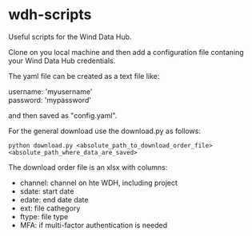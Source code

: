 # wdh-scripts
Useful scripts for the Wind Data Hub.

Clone on you local machine and then add a configuration file contaning your Wind Data Hub credentials. 

The yaml file can be created as a text file like:

username: 'myusername'  
password: 'mypassword'

and then saved as "config.yaml".


For the general download use the download.py as follows:

`python download.py <absolute_path_to_download_order_file> <absolute_path_where_data_are_saved>`

The download order file is an xlsx with columns:
- channel: channel on hte WDH, including project
- sdate: start date
- edate: end date date
- ext: file cathegory
- ftype: file type
- MFA: if multi-factor authentication is needed
